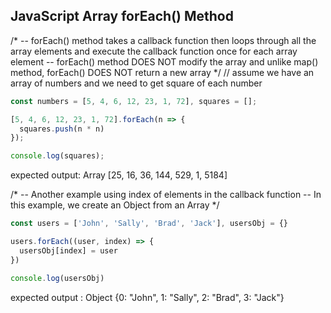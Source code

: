 ## JavaScript Array forEach() Method

/*
-- forEach() method takes a callback function then loops through all the array elements and execute the callback function once for each array element
-- forEach() method DOES NOT modify the array and unlike map() method, forEach() DOES NOT return a new array
*/
// assume we have an array of numbers and we need to get square of each number
```js
const numbers = [5, 4, 6, 12, 23, 1, 72], squares = [];

[5, 4, 6, 12, 23, 1, 72].forEach(n => {
  squares.push(n * n)
});

console.log(squares);
```
expected output: Array [25, 16, 36, 144, 529, 1, 5184]

/*
-- Another example using index of elements in the callback function
-- In this example, we create an Object from an Array
*/
```js
const users = ['John', 'Sally', 'Brad', 'Jack'], usersObj = {}

users.forEach((user, index) => {
  usersObj[index] = user
})

console.log(usersObj)
```
expected output : Object {0: "John", 1: "Sally", 2: "Brad", 3: "Jack"}
